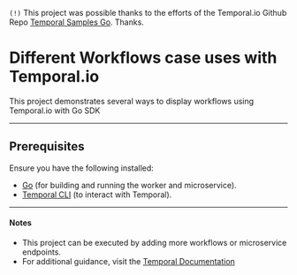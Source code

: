 `(!)` This project was possible thanks to the efforts of the Temporal.io Github Repo [Temporal Samples Go](https://github.com/temporalio/samples-go). Thanks.

# Different Workflows case uses with Temporal.io  

This project demonstrates several ways to display workflows using Temporal.io with Go SDK

---

## Prerequisites  

Ensure you have the following installed:  

- [Go](https://go.dev/) (for building and running the worker and microservice).  
- [Temporal CLI](https://docs.temporal.io/cli) (to interact with Temporal).  

---

#### Notes

* This project can be executed by adding more workflows or microservice endpoints.
* For additional guidance, visit the [Temporal Documentation](https://docs.temporal.io)

